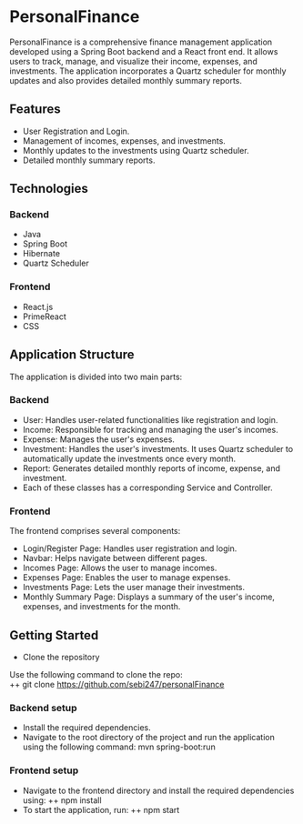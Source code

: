 # PersonalFinance
PersonalFinance is a comprehensive finance management application developed using a Spring Boot backend and a React front end. It allows users to track, manage, and visualize their income, expenses, and investments. The application incorporates a Quartz scheduler for monthly updates and also provides detailed monthly summary reports.

## Features
+ User Registration and Login.
+ Management of incomes, expenses, and investments.
+ Monthly updates to the investments using Quartz scheduler.
+ Detailed monthly summary reports.

## Technologies
### Backend
+ Java
+ Spring Boot
+ Hibernate
+ Quartz Scheduler

### Frontend
+ React.js
+ PrimeReact
+ CSS

## Application Structure
The application is divided into two main parts:

### Backend
+ User: Handles user-related functionalities like registration and login.
+ Income: Responsible for tracking and managing the user's incomes.
+ Expense: Manages the user's expenses.
+ Investment: Handles the user's investments. It uses Quartz scheduler to automatically update the investments once every month.
+ Report: Generates detailed monthly reports of income, expense, and investment.
+ Each of these classes has a corresponding Service and Controller.

### Frontend
The frontend comprises several components:

+ Login/Register Page: Handles user registration and login.
+ Navbar: Helps navigate between different pages.
+ Incomes Page: Allows the user to manage incomes.
+ Expenses Page: Enables the user to manage expenses.
+ Investments Page: Lets the user manage their investments.
+ Monthly Summary Page: Displays a summary of the user's income, expenses, and investments for the month.

## Getting Started

+ Clone the repository

Use the following command to clone the repo:  
++ git clone https://github.com/sebi247/personalFinance

### Backend setup

+ Install the required dependencies.
+ Navigate to the root directory of the project and run the application using the following command: mvn spring-boot:run

### Frontend setup

+ Navigate to the frontend directory and install the required dependencies using:
++ npm install
+ To start the application, run:
++ npm start



